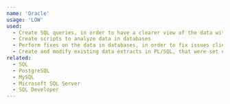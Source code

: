 ```yaml
---
name: 'Oracle'
usage: 'LOW'
used:
  - Create SQL queries, in order to have a clearer view of the data within databases
  - Create scripts to analyze data in databases
  - Perform fixes on the data in databases, in order to fix issues clients experienced, while working for Celero Solutions
  - Create and modify existing data extracts in PL/SQL, that were set up to run as overnight batch jobs, while working for Celero Solutions
related:
  - SQL
  - PostgreSQL
  - MySQL
  - Microsoft SQL Server
  - SQL Developer
---
```

